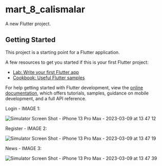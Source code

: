 # mart_8_calismalar

A new Flutter project.

## Getting Started

This project is a starting point for a Flutter application.

A few resources to get you started if this is your first Flutter project:

- [Lab: Write your first Flutter app](https://docs.flutter.dev/get-started/codelab)
- [Cookbook: Useful Flutter samples](https://docs.flutter.dev/cookbook)

For help getting started with Flutter development, view the
[online documentation](https://docs.flutter.dev/), which offers tutorials,
samples, guidance on mobile development, and a full API reference.


Login - IMAGE 1:

![Simulator Screen Shot - iPhone 13 Pro Max - 2023-03-09 at 13 47 12](https://user-images.githubusercontent.com/34863695/224002195-2dbdfe03-c5a4-4dda-b915-e24732523273.png)



Register - IMAGE 2:

![Simulator Screen Shot - iPhone 13 Pro Max - 2023-03-09 at 13 47 19](https://user-images.githubusercontent.com/34863695/224002222-39b3b274-ae43-4a1e-b1ef-8d9cbe8075d2.png)



News - IMAGE 3:

![Simulator Screen Shot - iPhone 13 Pro Max - 2023-03-09 at 13 47 39](https://user-images.githubusercontent.com/34863695/224002251-ad1ffcbb-a49f-49d8-9625-cd8bed46ac3a.png)
